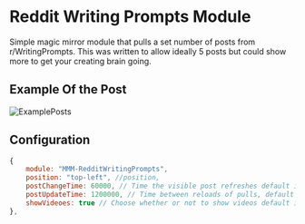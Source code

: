 # Reddit Writing Prompts Module

Simple magic mirror module that pulls a set number of posts from r/WritingPrompts. This was written to allow ideally 5 posts but could show more to get your creating brain going.



## Example Of the Post
![ExamplePosts](./MMM-RedditWritingPrompts.PNG)

## Configuration

``` javascript
{
    module: "MMM-RedditWritingPrompts",
    position: "top-left", //position,
    postChangeTime: 60000, // Time the visible post refreshes default is one minute
    postUpdateTime: 1200000, // Time between reloads of pulls, default is 20 mins
    showVideoes: true // Choose whether or not to show videos default is true.
},
```